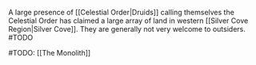 
A large presence of [[Celestial Order|Druids]] calling themselves the Celestial Order has claimed a large array of land in western [[Silver Cove Region|Silver Cove]]. They are generally not very welcome to outsiders.
#TODO

#TODO: [[The Monolith]]